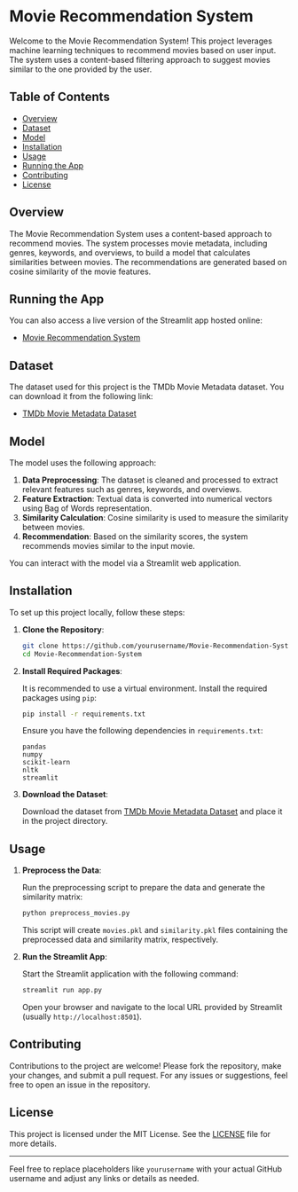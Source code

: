 # Movie Recommendation System

Welcome to the Movie Recommendation System! This project leverages machine learning techniques to recommend movies based on user input. The system uses a content-based filtering approach to suggest movies similar to the one provided by the user.

## Table of Contents

- [Overview](#overview)
- [Dataset](#dataset)
- [Model](#model)
- [Installation](#installation)
- [Usage](#usage)
- [Running the App](#running-the-app)
- [Contributing](#contributing)
- [License](#license)

## Overview

The Movie Recommendation System uses a content-based approach to recommend movies. The system processes movie metadata, including genres, keywords, and overviews, to build a model that calculates similarities between movies. The recommendations are generated based on cosine similarity of the movie features.

## Running the App

You can also access a live version of the Streamlit app hosted online:

- [Movie Recommendation System](https://movie-recommendation-system-gyrr6wqk4baqcmbmfuhbsp.streamlit.app/)

## Dataset

The dataset used for this project is the TMDb Movie Metadata dataset. You can download it from the following link:

- [TMDb Movie Metadata Dataset](https://www.kaggle.com/datasets/tmdb/tmdb-movie-metadata)

## Model

The model uses the following approach:

1. **Data Preprocessing**: The dataset is cleaned and processed to extract relevant features such as genres, keywords, and overviews.
2. **Feature Extraction**: Textual data is converted into numerical vectors using Bag of Words representation.
3. **Similarity Calculation**: Cosine similarity is used to measure the similarity between movies.
4. **Recommendation**: Based on the similarity scores, the system recommends movies similar to the input movie.

You can interact with the model via a Streamlit web application.

## Installation

To set up this project locally, follow these steps:

1. **Clone the Repository**:

    ```bash
    git clone https://github.com/yourusername/Movie-Recommendation-System.git
    cd Movie-Recommendation-System
    ```

2. **Install Required Packages**:

    It is recommended to use a virtual environment. Install the required packages using `pip`:

    ```bash
    pip install -r requirements.txt
    ```

    Ensure you have the following dependencies in `requirements.txt`:

    ```
    pandas
    numpy
    scikit-learn
    nltk
    streamlit
    ```

3. **Download the Dataset**:

    Download the dataset from [TMDb Movie Metadata Dataset](https://www.kaggle.com/datasets/tmdb/tmdb-movie-metadata) and place it in the project directory.

## Usage

1. **Preprocess the Data**:

    Run the preprocessing script to prepare the data and generate the similarity matrix:

    ```bash
    python preprocess_movies.py
    ```

    This script will create `movies.pkl` and `similarity.pkl` files containing the preprocessed data and similarity matrix, respectively.

2. **Run the Streamlit App**:

    Start the Streamlit application with the following command:

    ```bash
    streamlit run app.py
    ```

    Open your browser and navigate to the local URL provided by Streamlit (usually `http://localhost:8501`).

## Contributing

Contributions to the project are welcome! Please fork the repository, make your changes, and submit a pull request. For any issues or suggestions, feel free to open an issue in the repository.

## License

This project is licensed under the MIT License. See the [LICENSE](LICENSE) file for more details.

---

Feel free to replace placeholders like `yourusername` with your actual GitHub username and adjust any links or details as needed.
